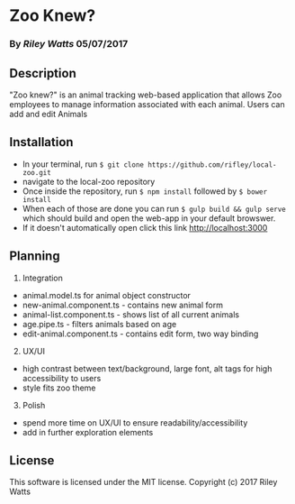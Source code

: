 # Zoo Knew?

### By _Riley Watts_ 05/07/2017

## Description

"Zoo knew?" is an animal tracking web-based application that allows Zoo employees to manage information associated with each animal. Users can add and edit Animals

## Installation

* In your terminal, run `$ git clone https://github.com/rifley/local-zoo.git`
* navigate to the local-zoo repository
* Once inside the repository, run `$ npm install` followed by `$ bower install`
* When each of those are done you can run `$ gulp build && gulp serve` which should build and open the web-app in your default browswer.
* If it doesn't automatically open click this link [http://localhost:3000](http://localhost:3000)


## Planning

1. Integration
  * animal.model.ts for animal object constructor
  * new-animal.component.ts - contains new animal form
  * animal-list.component.ts - shows list of all current animals
  * age.pipe.ts - filters animals based on age
  * edit-animal.component.ts - contains edit form, two way binding

2. UX/UI
  * high contrast between text/background, large font, alt tags for high accessibility to users
  * style fits zoo theme

3. Polish
  * spend more time on UX/UI to ensure readability/accessibility
  * add in further exploration elements

## License
This software is licensed under the MIT license. Copyright (c) 2017 Riley Watts
